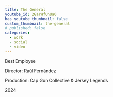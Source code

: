 ```yaml
---
title: The General
youtube_id: 2GarHfUnUa0
has_youtube_thumbnail: false
custom_thumbnail: the-general
# published: false
categories:
  - work
  - social
  - video
---
```


Best Employee

Director: Raúl Fernández

Production: Cap Gun Collective & Jersey Legends

2024
